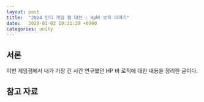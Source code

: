 ```yaml
---
layout: post
title:  "2024 인디 게임 잼 대전 : Hp바 로직 이야기"
date:   2020-01-02 19:31:29 +0900
categories: unity
---
```

## 서론
이번 게임잼에서 내가 가장 긴 시간 연구했던 HP 바 로직에 대한 내용을 정리한 글이다. 

## 참고 자료
